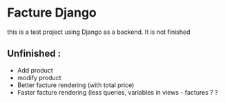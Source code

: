 # Facture Django

this is a test project using Django as a backend. It is not finished

## Unfinished :

- Add product
- modify product
- Better facture rendering (with total price)
- Faster facture rendering (less queries, variables in views - factures ? ?

